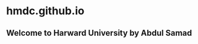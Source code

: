 # hmdc.github.io

<!DOCTYPE html>
<html>
<head>
	
</head>
<body>
<h2>Welcome to Harward University by Abdul Samad</h2>

</body>
</html>

 
